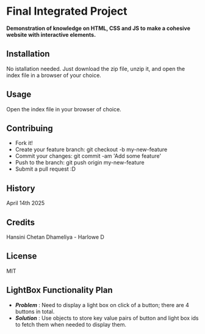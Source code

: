 # Final Integrated Project
**Demonstration of knowledge on HTML, CSS and JS to make a cohesive website with interactive elements.**

## Installation
No istallation needed. Just download the zip file, unzip it, and open the index file in a browser of your choice.

## Usage
Open the index file in your browser of choice.

## Contribuing
- Fork it!
- Create your feature branch: git checkout -b my-new-feature
- Commit your changes: git commit -am 'Add some feature'
- Push to the branch: git push origin my-new-feature
- Submit a pull request :D

## History
April 14th 2025

## Credits
Hansini Chetan Dhameliya - Harlowe D

## License
MIT

## LightBox Functionality Plan
- ***Problem*** : Need to display a light box on click of a button; there are 4 buttons in total.
- ***Solution*** : Use objects to store key value pairs of button and light box ids to fetch them when needed to display them.


